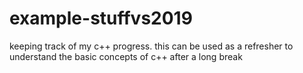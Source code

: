# example-stuffvs2019
keeping track of my c++ progress.
 this can be used as a refresher to understand the basic concepts of c++ after a long break

